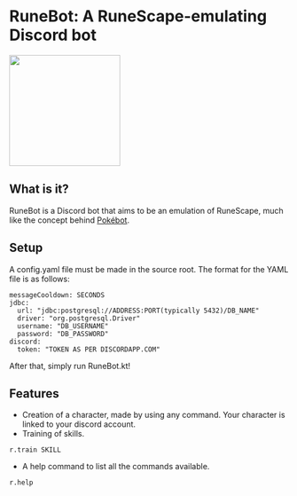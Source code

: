# RuneBot: A RuneScape-emulating Discord bot
<img src="https://i.imgur.com/OMgVAM6.jpg" width="200" height="200" /></img>

## What is it?
RuneBot is a Discord bot that aims to be an emulation of RuneScape, much like the concept behind [Pokébot](https://github.com/Wonder-Toast/Pokebot).

## Setup
A config.yaml file must be made in the source root. The format for the YAML file is as follows:
```
messageCooldown: SECONDS
jdbc:
  url: "jdbc:postgresql://ADDRESS:PORT(typically 5432)/DB_NAME"
  driver: "org.postgresql.Driver"
  username: "DB_USERNAME"
  password: "DB_PASSWORD"
discord:
  token: "TOKEN AS PER DISCORDAPP.COM"
```
After that, simply run RuneBot.kt!

## Features
- Creation of a character, made by using any command. Your character is linked to your discord account.
- Training of skills.
```
r.train SKILL
```
- A help command to list all the commands available.
```
r.help
```
